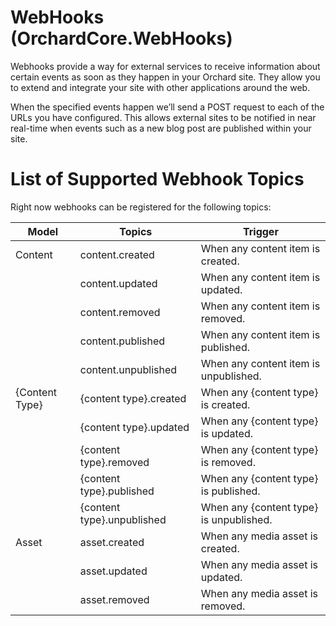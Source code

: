 # WebHooks (OrchardCore.WebHooks)

Webhooks provide a way for external services to receive information about certain events as soon as they happen in your Orchard site. They allow you to extend and integrate your site with other applications around the web.

When the specified events happen we’ll send a POST request to each of the URLs you have configured. This allows external sites to be notified in near real-time when events such as a new blog post are published within your site.

# List of Supported Webhook Topics
Right now webhooks can be registered for the following topics:

| Model          | Topics                     | Trigger                                 |
|----------------|----------------------------|-----------------------------------------|
| Content        | content.created            | When any content item is created.       |
|                | content.updated            | When any content item is updated.       |
|                | content.removed            | When any content item is removed.       |
|                | content.published          | When any content item is published.     |
|                | content.unpublished        | When any content item is unpublished.   |
| {Content Type} | {content type}.created     | When any {content type} is created.     |
|                | {content type}.updated     | When any {content type} is updated.     |
|                | {content type}.removed     | When any {content type} is removed.     |
|                | {content type}.published   | When any {content type} is published.   |
|                | {content type}.unpublished | When any {content type} is unpublished. |
| Asset          | asset.created              | When any media asset is created.        |
|                | asset.updated              | When any media asset is updated.        |
|                | asset.removed              | When any media asset is removed.        |